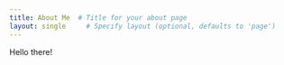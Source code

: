 ```yaml
---
title: About Me  # Title for your about page
layout: single     # Specify layout (optional, defaults to 'page')
---
```

Hello there!